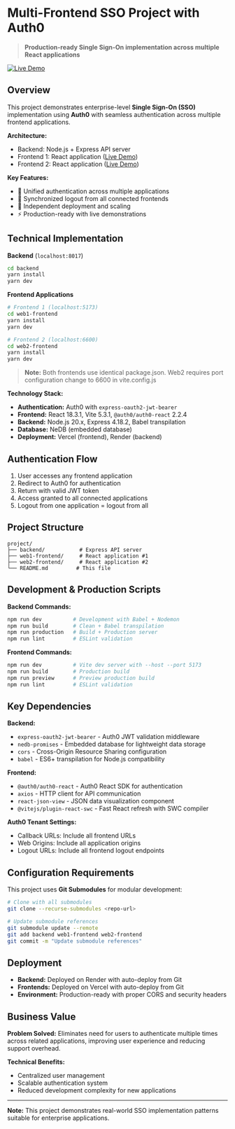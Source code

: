 # Multi-Frontend SSO Project with Auth0

> **Production-ready Single Sign-On implementation across multiple React applications**

[![Live Demo](https://img.shields.io/badge/🚀_Live_Demo-Visit_Here-2ea44f?style=for-the-badge)](https://react-sso-ideft.vercel.app)

## Overview

This project demonstrates enterprise-level **Single Sign-On (SSO)** implementation using **Auth0** with seamless authentication across multiple frontend applications.

**Architecture:**
- Backend: Node.js + Express API server
- Frontend 1: React application ([Live Demo](https://react-sso-ideft.vercel.app))  
- Frontend 2: React application ([Live Demo](https://react-sso-02-ideft.vercel.app))

**Key Features:**
- 🔐 Unified authentication across multiple applications
- 🔄 Synchronized logout from all connected frontends  
- 🚀 Independent deployment and scaling
- ⚡ Production-ready with live demonstrations

## Technical Implementation

**Backend** (`localhost:8017`)
```bash
cd backend
yarn install
yarn dev
```

**Frontend Applications**
```bash
# Frontend 1 (localhost:5173)
cd web1-frontend
yarn install
yarn dev

# Frontend 2 (localhost:6600)
cd web2-frontend
yarn install
yarn dev
```

> **Note:** Both frontends use identical package.json. Web2 requires port configuration change to 6600 in vite.config.js

**Technology Stack:**
- **Authentication:** Auth0 with `express-oauth2-jwt-bearer`
- **Frontend:** React 18.3.1, Vite 5.3.1, `@auth0/auth0-react` 2.2.4
- **Backend:** Node.js 20.x, Express 4.18.2, Babel transpilation
- **Database:** NeDB (embedded database)
- **Deployment:** Vercel (frontend), Render (backend)

## Authentication Flow

1. User accesses any frontend application
2. Redirect to Auth0 for authentication  
3. Return with valid JWT token
4. Access granted to all connected applications
5. Logout from one application = logout from all

## Project Structure

```
project/
├── backend/           # Express API server
├── web1-frontend/     # React application #1
├── web2-frontend/     # React application #2
└── README.md         # This file
```

## Development & Production Scripts

**Backend Commands:**
```bash
npm run dev          # Development with Babel + Nodemon
npm run build        # Clean + Babel transpilation  
npm run production   # Build + Production server
npm run lint         # ESLint validation
```

**Frontend Commands:**
```bash
npm run dev          # Vite dev server with --host --port 5173
npm run build        # Production build
npm run preview      # Preview production build
npm run lint         # ESLint validation
```

## Key Dependencies

**Backend:**
- `express-oauth2-jwt-bearer` - Auth0 JWT validation middleware
- `nedb-promises` - Embedded database for lightweight data storage
- `cors` - Cross-Origin Resource Sharing configuration
- `babel` - ES6+ transpilation for Node.js compatibility

**Frontend:**
- `@auth0/auth0-react` - Auth0 React SDK for authentication
- `axios` - HTTP client for API communication
- `react-json-view` - JSON data visualization component
- `@vitejs/plugin-react-swc` - Fast React refresh with SWC compiler

**Auth0 Tenant Settings:**
- Callback URLs: Include all frontend URLs
- Web Origins: Include all application origins  
- Logout URLs: Include all frontend logout endpoints

## Configuration Requirements

This project uses **Git Submodules** for modular development:

```bash
# Clone with all submodules
git clone --recurse-submodules <repo-url>

# Update submodule references
git submodule update --remote
git add backend web1-frontend web2-frontend
git commit -m "Update submodule references"
```

## Deployment

- **Backend:** Deployed on Render with auto-deploy from Git
- **Frontends:** Deployed on Vercel with auto-deploy from Git
- **Environment:** Production-ready with proper CORS and security headers

## Business Value

**Problem Solved:** Eliminates need for users to authenticate multiple times across related applications, improving user experience and reducing support overhead.

**Technical Benefits:** 
- Centralized user management
- Scalable authentication system  
- Reduced development complexity for new applications

---

**Note:** This project demonstrates real-world SSO implementation patterns suitable for enterprise applications.
